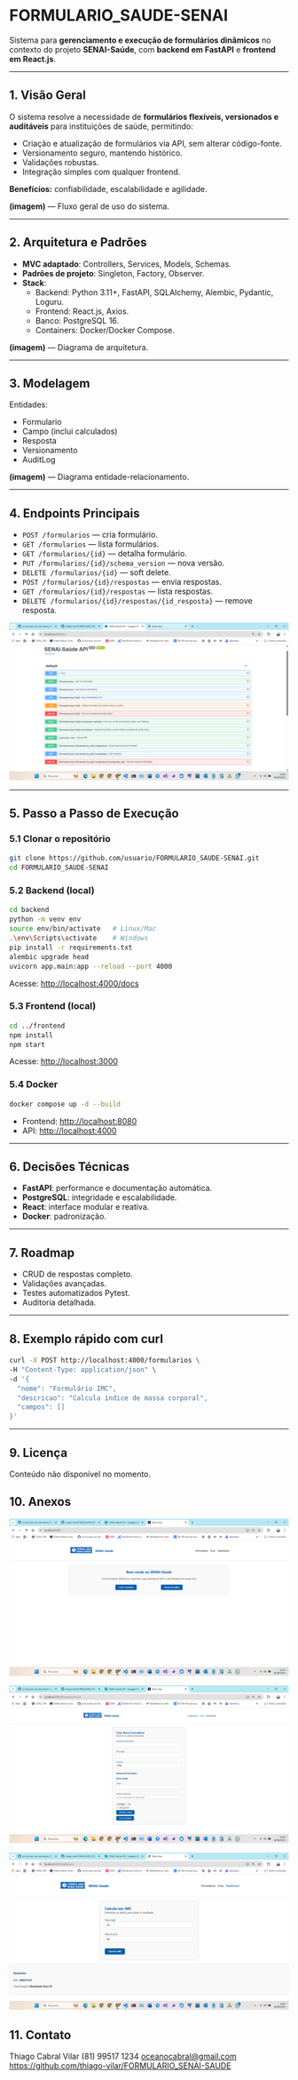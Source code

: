 # FORMULARIO_SAUDE-SENAI

Sistema para **gerenciamento e execução de formulários dinâmicos** no contexto do projeto **SENAI-Saúde**, com **backend em FastAPI** e **frontend em React.js**.

---

## 1. Visão Geral
O sistema resolve a necessidade de **formulários flexíveis, versionados e auditáveis** para instituições de saúde, permitindo:
- Criação e atualização de formulários via API, sem alterar código-fonte.
- Versionamento seguro, mantendo histórico.
- Validações robustas.
- Integração simples com qualquer frontend.

**Benefícios:** confiabilidade, escalabilidade e agilidade.

**(imagem)** — Fluxo geral de uso do sistema.

---

## 2. Arquitetura e Padrões
- **MVC adaptado**: Controllers, Services, Models, Schemas.
- **Padrões de projeto**: Singleton, Factory, Observer.
- **Stack**:
  - Backend: Python 3.11+, FastAPI, SQLAlchemy, Alembic, Pydantic, Loguru.
  - Frontend: React.js, Axios.
  - Banco: PostgreSQL 16.
  - Containers: Docker/Docker Compose.

**(imagem)** — Diagrama de arquitetura.

---

## 3. Modelagem
Entidades:
- Formulario
- Campo (inclui calculados)
- Resposta
- Versionamento
- AuditLog

**(imagem)** — Diagrama entidade-relacionamento.

---

## 4. Endpoints Principais
- `POST /formularios` — cria formulário.
- `GET /formularios` — lista formulários.
- `GET /formularios/{id}` — detalha formulário.
- `PUT /formularios/{id}/schema_version` — nova versão.
- `DELETE /formularios/{id}` — soft delete.
- `POST /formularios/{id}/respostas` — envia respostas.
- `GET /formularios/{id}/respostas` — lista respostas.
- `DELETE /formularios/{id}/respostas/{id_resposta}` — remove resposta.

![Swagger - Endpoints da API](/imgs/image04.png)


---

## 5. Passo a Passo de Execução

### 5.1 Clonar o repositório
```bash
git clone https://github.com/usuario/FORMULARIO_SAUDE-SENAI.git
cd FORMULARIO_SAUDE-SENAI
```

### 5.2 Backend (local)
```bash
cd backend
python -m venv env
source env/bin/activate   # Linux/Mac
.\env\Scripts\activate    # Windows
pip install -r requirements.txt
alembic upgrade head
uvicorn app.main:app --reload --port 4000
```
Acesse: [http://localhost:4000/docs](http://localhost:4000/docs)

### 5.3 Frontend (local)
```bash
cd ../frontend
npm install
npm start
```
Acesse: [http://localhost:3000](http://localhost:3000)

### 5.4 Docker
```bash
docker compose up -d --build
```
- Frontend: [http://localhost:8080](http://localhost:8080)  
- API: [http://localhost:4000](http://localhost:4000)

---

## 6. Decisões Técnicas
- **FastAPI**: performance e documentação automática.
- **PostgreSQL**: integridade e escalabilidade.
- **React**: interface modular e reativa.
- **Docker**: padronização.

---

## 7. Roadmap
- CRUD de respostas completo.
- Validações avançadas.
- Testes automatizados Pytest.
- Auditoria detalhada.

---

## 8. Exemplo rápido com curl
```bash
curl -X POST http://localhost:4000/formularios \
-H "Content-Type: application/json" \
-d '{
  "nome": "Formulário IMC",
  "descricao": "Calcula índice de massa corporal",
  "campos": []
}'
```

---

## 9. Licença
Conteúdo não disponível no momento.

## 10. Anexos

![Frontend - Tela inicial](imgs/image01.png)


![Frontend - Tela inicial](imgs/image02.png)


![Frontend - Tela inicial](imgs/image03.png)

## 11. Contato

Thiago Cabral Vilar
(81) 99517 1234
oceanocabral@gmail.com
https://github.com/thiago-vilar/FORMULARIO_SENAI-SAUDE